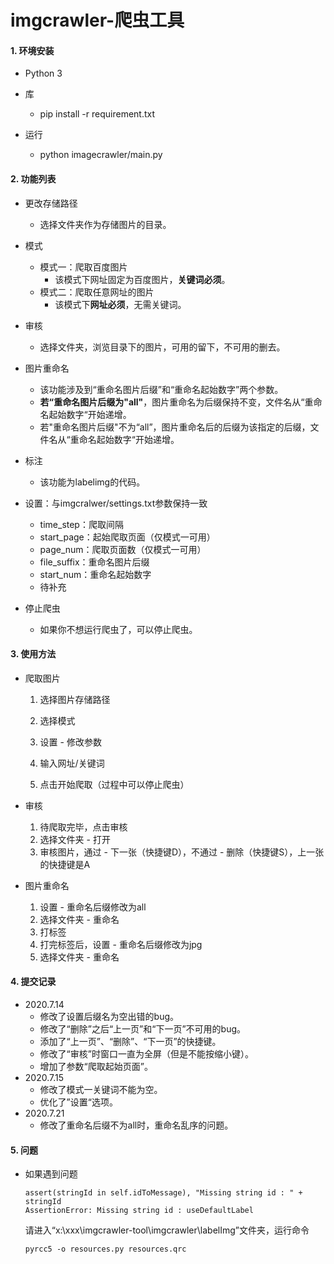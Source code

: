 # imgcrawler-爬虫工具

#### 1. 环境安装

+ Python 3

+ 库

  + pip install -r requirement.txt

+ 运行

  + python imagecrawler/main.py
  

#### 2. 功能列表

+ 更改存储路径
  + 选择文件夹作为存储图片的目录。

+ 模式
  + 模式一：爬取百度图片
    + 该模式下网址固定为百度图片，**关键词必须**。
  + 模式二：爬取任意网址的图片
    + 该模式下**网址必须**，无需关键词。
+ 审核
  + 选择文件夹，浏览目录下的图片，可用的留下，不可用的删去。
+ 图片重命名
  + 该功能涉及到“重命名图片后缀”和“重命名起始数字”两个参数。
  + **若“重命名图片后缀为"all"**，图片重命名为后缀保持不变，文件名从“重命名起始数字“开始递增。
  + 若"重命名图片后缀"不为“all”，图片重命名后的后缀为该指定的后缀，文件名从“重命名起始数字“开始递增。
+ 标注
  + 该功能为labelimg的代码。
+ 设置：与imgcralwer/settings.txt参数保持一致
  + time_step：爬取间隔
  + start_page：起始爬取页面（仅模式一可用）
  + page_num：爬取页面数（仅模式一可用）
  + file_suffix：重命名图片后缀
  + start_num：重命名起始数字
  + 待补充
+ 停止爬虫
  + 如果你不想运行爬虫了，可以停止爬虫。

#### 3. 使用方法

+ 爬取图片

  1. 选择图片存储路径

  2. 选择模式
  3. 设置 - 修改参数
  4. 输入网址/关键词
  5. 点击开始爬取（过程中可以停止爬虫）

+ 审核
  1. 待爬取完毕，点击审核
  2. 选择文件夹 - 打开
  3. 审核图片，通过 - 下一张（快捷键D），不通过 - 删除（快捷键S），上一张的快捷键是A

+ 图片重命名
  1. 设置 - 重命名后缀修改为all
  2. 选择文件夹 - 重命名
  3. 打标签
  4. 打完标签后，设置 - 重命名后缀修改为jpg
  5. 选择文件夹 - 重命名

#### 4. 提交记录

- 2020.7.14
  - 修改了设置后缀名为空出错的bug。
  - 修改了“删除”之后“上一页”和“下一页”不可用的bug。
  - 添加了“上一页”、“删除”、“下一页”的快捷键。
  - 修改了“审核”时窗口一直为全屏（但是不能按缩小键）。
  - 增加了参数“爬取起始页面”。
- 2020.7.15
  - 修改了模式一关键词不能为空。
  - 优化了”设置“选项。
- 2020.7.21
  - 修改了重命名后缀不为all时，重命名乱序的问题。

#### 5. 问题

+ 如果遇到问题

  ```
  assert(stringId in self.idToMessage), "Missing string id : " + stringId
  AssertionError: Missing string id : useDefaultLabel
  ```
  
  请进入“x:\xxx\imgcrawler-tool\imgcrawler\labelImg”文件夹，运行命令
  
  ```
  pyrcc5 -o resources.py resources.qrc
  ```